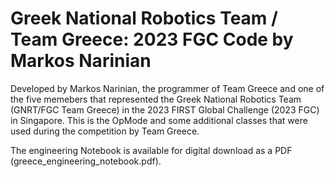 # Greek National Robotics Team / Team Greece: 2023 FGC Code by Markos Narinian
Developed by Markos Narinian, the programmer of Team Greece and one of the five memebers that represented the Greek National Robotics Team (GNRT/FGC Team Greece) in the 2023 FIRST Global Challenge (2023 FGC) in Singapore. This is the OpMode and some additional classes that were used during the competition by Team Greece.

The engineering Notebook is available for digital download as a PDF (greece_engineering_notebook.pdf).